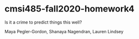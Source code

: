 # cmsi485-fall2020-homework4
Is it a crime to predict things this well?

Maya Pegler-Gordon, Shanaya Nagendran, Lauren Lindsey
